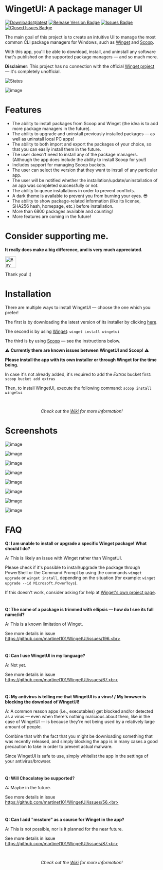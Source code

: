 # WingetUI: A package manager UI

[![Downloads@latest](https://img.shields.io/github/downloads/martinet101/WingetUI/total?style=for-the-badge)](https://github.com/martinet101/WingetUI/releases/latest/download/WingetUI.Installer.exe)
[![Release Version Badge](https://img.shields.io/github/v/release/martinet101/WingetUI?style=for-the-badge)](https://github.com/martinet101/WingetUI/releases)
[![Issues Badge](https://img.shields.io/github/issues/martinet101/WingetUI?style=for-the-badge)](https://github.com/martinet101/WingetUI/issues)
[![Closed Issues Badge](https://img.shields.io/github/issues-closed/martinet101/WingetUI?color=%238256d0&style=for-the-badge)](https://github.com/martinet101/WingetUI/issues?q=is%3Aissue+is%3Aclosed)

The main goal of this project is to create an intuitive UI to manage the most common CLI package managers for Windows, such as [Winget](https://learn.microsoft.com/en-us/windows/package-manager/) and [Scoop](https://scoop.sh/). 

With this app, you'll be able to download, install, and uninstall any software that's published on the supported package managers — and so much more.

**Disclaimer:** This project has no connection with the official [Winget project](https://github.com/microsoft/winget-cli) — it's completely unofficial.

[![Status](https://img.shields.io/badge/Project%20current%20development%20status-Active-brightgreen?style=for-the-badge)]()

![image](https://user-images.githubusercontent.com/67732686/195120018-212b6703-535c-4b17-9443-f0065550e631.png)


# Features

 - The ability to install packages from Scoop and Winget (the idea is to add more package managers in the future).
 - The ability to upgrade and uninstall previously installed packages — as well as uninstall local PC apps!
 - The ability to both import and export the packages of your choice, so that you can easily install them in the future.
 - The user doesn't need to install any of the package managers. (Although the app does include the ability to install Scoop for you!)
 - Includes support for managing Scoop buckets.
 - The user can select the version that they want to install of any particular app.
 - The user will be notified whether the installation/update/uninstallation of an app was completed successfully or not.
 - The ability to queue installations in order to prevent conflicts.
 - A dark theme is available to prevent you from burning your eyes. :sunglasses:
 - The ability to show package-related information (like its license, SHA256 hash, homepage, etc.) before installation.
 - More than 6800 packages available and counting!
 - More features are coming in the future!

# Consider supporting me. 

**It really does make a big difference, and is very much appreciated.**

<a href='https://ko-fi.com/martinet101' target='_blank'><img style='border:0px;height:36px;' src='https://az743702.vo.msecnd.net/cdn/kofi3.png?v=0' border='0' alt='Buy Me a Coffee at ko-fi.com' /></a>

Thank you! :)

# Installation

There are multiple ways to install WingetUI — choose the one which you prefer!
 
The first is by downloading the latest version of its installer by clicking [here](https://github.com/martinet101/WingetUI/releases/latest/download/WingetUI.Installer.exe).

The second is by using [Winget](https://learn.microsoft.com/en-us/windows/package-manager/): `winget install wingetui`

The third is by using [Scoop](https://scoop.sh/) — see the instructions below.

⚠️ **Currently there are known issues between WingetUI and Scoop!** ⚠️

**Please install the app with its own installer or through Winget for the time being.**

In case it's not already added, it's required to add the _Extras_ bucket first: `scoop bucket add extras`

Then, to install WingetUI, execute the following command: `scoop install wingetui`

<br><p align="center"><i>Check out the <a href="https://github.com/martinet101/WingetUI/wiki">Wiki</a> for more information!</i></p>

# Screenshots
 
![image](https://user-images.githubusercontent.com/67732686/195112595-28c5928b-2b0a-4730-b864-04037e644b72.png)

![image](https://user-images.githubusercontent.com/67732686/195112809-9719d303-9b70-45f3-9d94-aff9604e52e7.png)

![image](https://user-images.githubusercontent.com/67732686/195113058-655ce7aa-3a40-4621-9758-4839edd4fab5.png)

![image](https://user-images.githubusercontent.com/67732686/195113334-8dad53ac-80db-4894-ac91-8eebdc6bee91.png)

![image](https://user-images.githubusercontent.com/67732686/195113504-529a561a-0ccf-4969-bbc5-3625a245030b.png)

![image](https://user-images.githubusercontent.com/67732686/195113616-8e97bfb9-d463-41a8-b071-9f2180514ff9.png)

![image](https://user-images.githubusercontent.com/67732686/195113692-a4938fce-1be2-488d-bbfd-f44ab4aeb512.png)

![image](https://user-images.githubusercontent.com/67732686/195114107-abe537df-3ee4-4d81-8707-a189e83b7abe.png)


# FAQ

**Q: I am unable to install or upgrade a specific Winget package! What should I do?**<br>

A: This is likely an issue with Winget rather than WingetUI. 

Please check if it's possible to install/upgrade the package through PowerShell or the Command Prompt by using the commands `winget upgrade` or `winget install`, depending on the situation (for example: `winget upgrade --id Microsoft.PowerToys`). 

If this doesn't work, consider asking for help at [Winget's own project page](https://github.com/microsoft/winget-cli).<br>

#

**Q: The name of a package is trimmed with ellipsis — how do I see its full name/id?**<br>

A: This is a known limitation of Winget. 

See more details in issue https://github.com/martinet101/WingetUI/issues/196.<br>

#

**Q: Can I use WingetUI in my language?**<br>

A: Not yet. 

See more details in issue https://github.com/martinet101/WingetUI/issues/67.<br>

#

**Q: My antivirus is telling me that WingetUI is a virus! / My browser is blocking the download of WingetUI!**<br>

A: A common reason apps (i.e., executables) get blocked and/or detected as a virus — even when there's nothing malicious about them, like in the case of WingetUI — is because they're not being used by a relatively large amount of people.

Combine that with the fact that you might be downloading something that was recently released, and simply blocking the app is in many cases a good precaution to take in order to prevent actual malware.

Since WingetUI is safe to use, simply whitelist the app in the settings of your antivirus/browser.<br>

#

**Q: Will Chocolatey be supported?**<br>

A: Maybe in the future. 

See more details in issue https://github.com/martinet101/WingetUI/issues/56.<br>

#

**Q: Can I add "msstore" as a source for Winget in the app?**<br>

A: This is not possible, nor is it planned for the near future. 

See more details in issue https://github.com/martinet101/WingetUI/issues/87.<br>

<br><p align="center"><i>Check out the <a href="https://github.com/martinet101/WingetUI/wiki">Wiki</a> for more information!</i></p>
